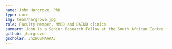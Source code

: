 ```yaml
---
name: John Hargrove, PhD
type: core
img: team/hargrove.jpg
role: Faculty Member, MMED and DAIDD clinics
summary: John is a Senior Research Fellow at the South African Centre for Epidemiological Modelling and Analysis (SACEMA) and Professor Emeritus of Mathematics at Stellenbosch University. He served as the Director of SACEMA from 2006-2010 and has been on the ICI3D Core Faculty since the program started in 2012.
github: jhargrove
gscholar: JhzWOuMAAAAJ
---
```

